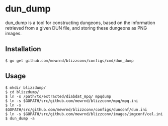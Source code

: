 dun_dump
========

dun_dump is a tool for constructing dungeons, based on the information retrieved
from a given DUN file, and storing these dungeons as PNG images.

Installation
------------

	$ go get github.com/mewrnd/blizzconv/configs/cmd/dun_dump

Usage
-----

	$ mkdir blizzdump/
	$ cd blizzdump/
	$ ln -s /path/to/extracted/diabdat_mpq/ mpqdump
	$ ln -s $GOPATH/src/github.com/mewrnd/blizzconv/mpq/mpq.ini
	$ ln -s $GOPATH/src/github.com/mewrnd/blizzconv/configs/dunconf/dun.ini
	$ ln -s $GOPATH/src/github.com/mewrnd/blizzconv/images/imgconf/cel.ini
	$ dun_dump -a
